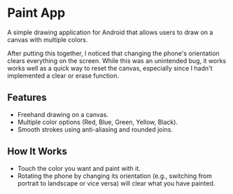 # Paint App

A simple drawing application for Android that allows users to draw on a canvas with multiple colors. 

After putting this together, I noticed that changing the phone's orientation clears everything on the screen. While this was an unintended bug, it works works well as a quick way to reset the canvas, especially since I hadn't implemented a clear or erase function.
## Features
- Freehand drawing on a canvas.
- Multiple color options (Red, Blue, Green, Yellow, Black).
- Smooth strokes using anti-aliasing and rounded joins.

## How It Works
- Touch the color you want and paint with it.
- Rotating the phone by changing its orientation (e.g., switching from portrait to landscape or vice versa) will clear what you have painted.
